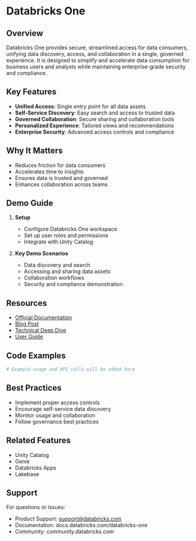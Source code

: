 # Databricks One

## Overview
Databricks One provides secure, streamlined access for data consumers, unifying data discovery, access, and collaboration in a single, governed experience. It is designed to simplify and accelerate data consumption for business users and analysts while maintaining enterprise-grade security and compliance.

## Key Features
- **Unified Access**: Single entry point for all data assets
- **Self-Service Discovery**: Easy search and access to trusted data
- **Governed Collaboration**: Secure sharing and collaboration tools
- **Personalized Experience**: Tailored views and recommendations
- **Enterprise Security**: Advanced access controls and compliance

## Why It Matters
- Reduces friction for data consumers
- Accelerates time to insights
- Ensures data is trusted and governed
- Enhances collaboration across teams

## Demo Guide
1. **Setup**
   - Configure Databricks One workspace
   - Set up user roles and permissions
   - Integrate with Unity Catalog

2. **Key Demo Scenarios**
   - Data discovery and search
   - Accessing and sharing data assets
   - Collaboration workflows
   - Security and compliance demonstration

## Resources
- [Official Documentation](https://docs.databricks.com/databricks-one)
- [Blog Post](https://www.databricks.com/blog/databricks-one)
- [Technical Deep Dive](https://www.databricks.com/blog/databricks-one-technical)
- [User Guide](https://docs.databricks.com/databricks-one/user-guide)

## Code Examples
```python
# Example usage and API calls will be added here
```

## Best Practices
- Implement proper access controls
- Encourage self-service data discovery
- Monitor usage and collaboration
- Follow governance best practices

## Related Features
- Unity Catalog
- Genie
- Databricks Apps
- Lakebase

## Support
For questions or issues:
- Product Support: support@databricks.com
- Documentation: docs.databricks.com/databricks-one
- Community: community.databricks.com 